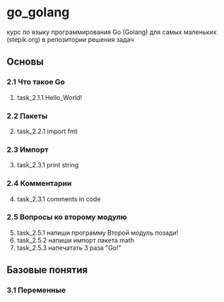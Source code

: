 # go_golang
курс по языку программирования Go (Golang) 
для самых маленьких (stepik.org)
в репозитории решения задач
## Основы
### 2.1 Что такое Go
1. task_2.1.1 Hello_World!
### 2.2 Пакеты
2. task_2.2.1 import fmt
### 2.3 Импорт
3. task_2.3.1 print string
### 2.4 Комментарии
4. task_2.3.1 comments in code
### 2.5 Вопросы ко второму модулю
5. task_2.5.1 напиши программу Второй модуль позади!
6. task_2.5.2 напиши импорт пакета math
7. task_2.5.3 напечатать 3 раза "Go!"
## Базовые понятия
### 3.1 Переменные


